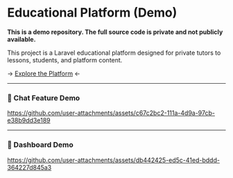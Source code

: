 # Educational Platform (Demo)

**This is a demo repository. The full source code is private and not publicly available.**

This project is a Laravel educational platform designed for private tutors to lessons, students, and platform content.

→ [Explore the Platform](https://el-shady.com) ←

---

### 💬 Chat Feature Demo

https://github.com/user-attachments/assets/c67c2bc2-111a-4d9a-97cb-e38b9dd3e189

---

### 🎥 Dashboard Demo

https://github.com/user-attachments/assets/db442425-ed5c-41ed-bddd-364227d845a3
